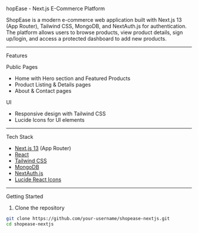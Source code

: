 hopEase - Next.js E-Commerce Platform

ShopEase is a modern e-commerce web application built with Next.js 13 (App Router), Tailwind CSS, MongoDB, and NextAuth.js for authentication. The platform allows users to browse products, view product details, sign up/login, and access a protected dashboard to add new products.

---

Features

Public Pages
  - Home with Hero section and Featured Products
  - Product Listing & Details pages
  - About & Contact pages

UI
  - Responsive design with Tailwind CSS
  - Lucide Icons for UI elements

---

Tech Stack

- [Next.js 13](https://nextjs.org/) (App Router)
- [React](https://reactjs.org/)
- [Tailwind CSS](https://tailwindcss.com/)
- [MongoDB](https://www.mongodb.com/)
- [NextAuth.js](https://next-auth.js.org/)
- [Lucide React Icons](https://lucide.dev/)

---

Getting Started
1. Clone the repository

```bash
git clone https://github.com/your-username/shopease-nextjs.git
cd shopease-nextjs
